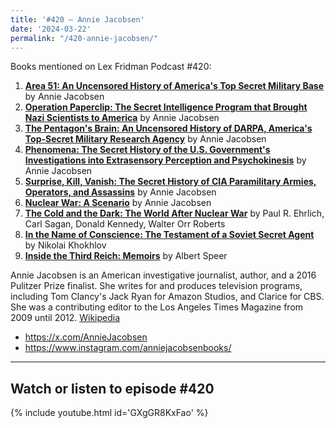 ```yaml
---
title: '#420 – Annie Jacobsen'
date: '2024-03-22'
permalink: "/420-annie-jacobsen/"
---
```


Books mentioned on Lex Fridman Podcast #420:

1. <b><a href="https://amzn.to/4aohZrx" target="_blank" rel="sponsored noopener noreferrer">Area 51: An Uncensored History of America's Top Secret Military Base</a></b> by Annie Jacobsen
2. <b><a href="https://amzn.to/3TN1for" target="_blank" rel="sponsored noopener noreferrer">Operation Paperclip: The Secret Intelligence Program that Brought Nazi Scientists to America</a></b> by Annie Jacobsen
3. <b><a href="https://amzn.to/3x5PG2B" target="_blank" rel="sponsored noopener noreferrer">The Pentagon's Brain: An Uncensored History of DARPA, America's Top-Secret Military Research Agency</a></b> by Annie Jacobsen
4. <b><a href="https://amzn.to/3Vwonsn" target="_blank" rel="sponsored noopener noreferrer">Phenomena: The Secret History of the U.S. Government's Investigations into Extrasensory Perception and Psychokinesis</a></b> by Annie Jacobsen
5. <b><a href="https://amzn.to/4a6r9JA" target="_blank" rel="sponsored noopener noreferrer">Surprise, Kill, Vanish: The Secret History of CIA Paramilitary Armies, Operators, and Assassins</a></b> by Annie Jacobsen
6. <b><a href="https://amzn.to/4a4aWVd" target="_blank" rel="sponsored noopener noreferrer">Nuclear War: A Scenario</a></b> by Annie Jacobsen
7. <b><a href="https://amzn.to/3PzANMw" target="_blank" rel="sponsored noopener noreferrer">The Cold and the Dark: The World After Nuclear War</a></b> by Paul R. Ehrlich, Carl Sagan, Donald Kennedy, Walter Orr Roberts
8. <b><a href="https://amzn.to/3VwoDYn" target="_blank" rel="sponsored noopener noreferrer">In the Name of Conscience: The Testament of a Soviet Secret Agent</a></b> by Nikolai Khokhlov
9. <b><a href="https://amzn.to/3IPFaz5" target="_blank" rel="sponsored noopener noreferrer">Inside the Third Reich: Memoirs</a></b> by Albert Speer

<!--more-->

Annie Jacobsen is an American investigative journalist, author, and a 2016 Pulitzer Prize finalist. She writes for and produces television programs, including Tom Clancy's Jack Ryan for Amazon Studios, and Clarice for CBS. She was a contributing editor to the Los Angeles Times Magazine from 2009 until 2012. <a href="https://en.wikipedia.org/wiki/Annie_Jacobsen" target="_blank">Wikipedia</a>

- <a href="https://x.com/AnnieJacobsen" target="_blank">https://x.com/AnnieJacobsen</a>
- <a href="https://www.instagram.com/anniejacobsenbooks/" target="_blank">https://www.instagram.com/anniejacobsenbooks/</a>

- - - - - -

## Watch or listen to episode #420

{% include youtube.html id='GXgGR8KxFao' %}